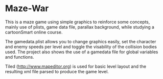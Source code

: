 # Maze-War
This is a maze game using simple graphics to reinforce some concepts, mainly use of plists, game data file, parallax background, while studying a cartoonSmart online course.

The gamedata.plist allows you to change graphics easily, set the character and enemy speeds per level and toggle the visability of the collision bodies used.
The project also shows the use of a gamedata file for global variables and functions.

Tiled (http://www.mapeditor.org) is used for basic level layout and the resulting xml file parsed to produce the game level.



